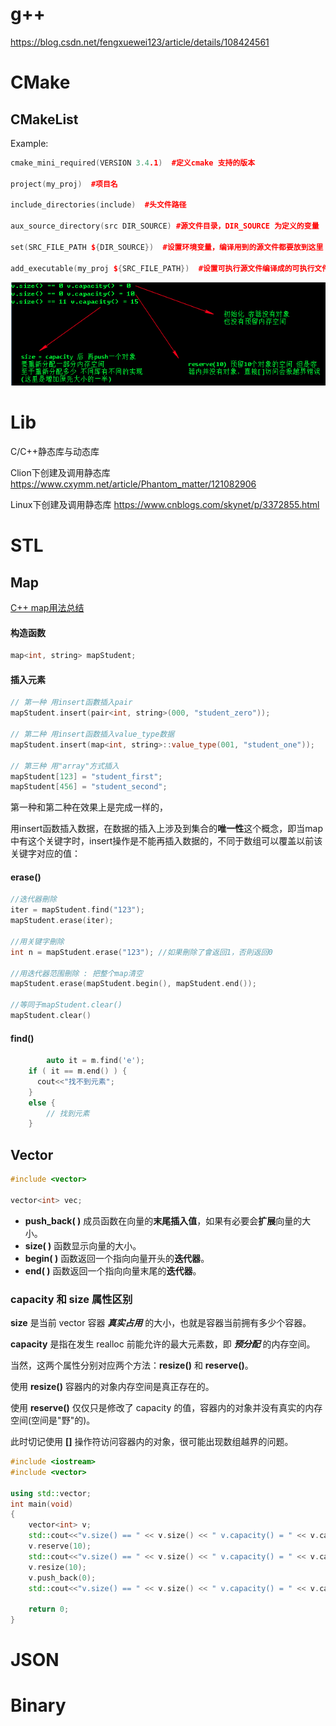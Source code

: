 

# g++

https://blog.csdn.net/fengxuewei123/article/details/108424561



# CMake

## CMakeList



Example:

```c++
cmake_mini_required(VERSION 3.4.1)  #定义cmake 支持的版本
 
project(my_proj)  #项目名
 
include_directories(include)  #头文件路径
 
aux_source_directory(src DIR_SOURCE) #源文件目录，DIR_SOURCE 为定义的变量
 
set(SRC_FILE_PATH ${DIR_SOURCE})  #设置环境变量，编译用到的源文件都要放到这里
 
add_executable(my_proj ${SRC_FILE_PATH})  #设置可执行源文件编译成的可执行文件名
```

![image-20220509113909878](images/image-20220509113909878.png)





# Lib

C/C++静态库与动态库

Clion下创建及调用静态库	https://www.cxymm.net/article/Phantom_matter/121082906

Linux下创建及调用静态库	https://www.cnblogs.com/skynet/p/3372855.html







# STL



## Map

[C++ map用法总结](https://www.coonote.com/cplusplus-note/cpp-map-usage-summary.html)



#### 构造函数

```c++
map<int, string> mapStudent;
```



#### 插入元素

```c++
// 第一种 用insert函數插入pair
mapStudent.insert(pair<int, string>(000, "student_zero"));
 
// 第二种 用insert函数插入value_type数据
mapStudent.insert(map<int, string>::value_type(001, "student_one"));

// 第三种 用"array"方式插入
mapStudent[123] = "student_first";
mapStudent[456] = "student_second";
```

第一种和第二种在效果上是完成一样的，

用insert函数插入数据，在数据的插入上涉及到集合的**唯一性**这个概念，即当map中有这个关键字时，insert操作是不能再插入数据的，不同于数组可以覆盖以前该关键字对应的值：



#### erase()

```c++
//迭代器刪除
iter = mapStudent.find("123");
mapStudent.erase(iter);
 
//用关键字刪除
int n = mapStudent.erase("123"); //如果刪除了會返回1，否則返回0
 
//用迭代器范围刪除 : 把整个map清空
mapStudent.erase(mapStudent.begin(), mapStudent.end());

//等同于mapStudent.clear()
mapStudent.clear()
```





#### find()

```c++
		auto it = m.find('e');
    if ( it == m.end() ) {
      cout<<"找不到元素";
    } 
    else {
        // 找到元素
    }
```





## Vector



```c++
#include <vector>

vector<int> vec; 
```

- **push_back( )** 成员函数在向量的**末尾插入值**，如果有必要会**扩展**向量的大小。
- **size( )** 函数显示向量的大小。
- **begin( )** 函数返回一个指向向量开头的**迭代器**。
- **end( )** 函数返回一个指向向量末尾的**迭代器**。



### capacity 和 size 属性区别

**size** 是当前 vector 容器 ***真实占用*** 的大小，也就是容器当前拥有多少个容器。

**capacity** 是指在发生 realloc 前能允许的最大元素数，即 ***预分配*** 的内存空间。

当然，这两个属性分别对应两个方法：**resize()** 和 **reserve()**。

使用 **resize()** 容器内的对象内存空间是真正存在的。

使用 **reserve()** 仅仅只是修改了 capacity 的值，容器内的对象并没有真实的内存空间(空间是"野"的)。

此时切记使用 **[]** 操作符访问容器内的对象，很可能出现数组越界的问题。

```c++
#include <iostream>
#include <vector>

using std::vector;
int main(void)
{
    vector<int> v;
    std::cout<<"v.size() == " << v.size() << " v.capacity() = " << v.capacity() << std::endl;
    v.reserve(10);
    std::cout<<"v.size() == " << v.size() << " v.capacity() = " << v.capacity() << std::endl;
    v.resize(10);
    v.push_back(0);
    std::cout<<"v.size() == " << v.size() << " v.capacity() = " << v.capacity() << std::endl;

    return 0;
}
```



# JSON







# Binary



